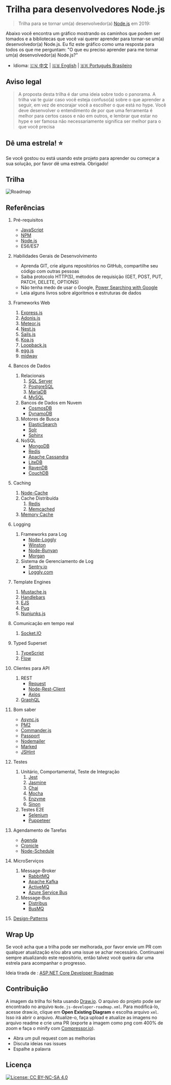 # Trilha para desenvolvedores Node.js

> Trilha para se tornar um(a) desenvolvedor(a) [Node.js](https://nodejs.org/en/) em 2019:

Abaixo você encontra um gráfico mostrando os caminhos que podem ser tomados e a bibliotecas que você vai querer aprender para tornar-se um(a) desenvolvedor(a) Node.js. Eu fiz este gráfico como uma resposta para todos os que me perguntam: "O que eu preciso aprender para me tornar um(a) desenvolvedor(a) Node.js?"

* Idioma: [:cn: 中文](ReadMe-CN.md) | [:uk: English](/ReadMe.md) | [🇧🇷 Português Brasileiro](/ReadMe-PT-BR.md)

## Aviso legal

> A proposta desta trilha é dar uma ideia sobre todo o panorama. A trilha vai te guiar caso você esteja confuso(a) sobre o que aprender a seguir, em vez de encorajar você a escolher o que está no hype. Você deve desenvolver o entendimento de por que uma ferramenta é melhor para certos casos e não em outros, e lembrar que estar no hype e ser famosa não necessariamente significa ser melhor para o que você precisa

## Dê uma estrela! :star:

Se você gostou ou está usando este projeto para aprender ou começar a sua solução, por favor dê uma estrela. Obrigado!

## Trilha

![Roadmap](./Node.js-developer-roadmap.png)

## Referências

1. Pré-requisitos

   - [JavaScript](https://www.w3schools.com/js/)
   - [NPM](https://docs.npmjs.com/)
   - [Node.js](https://nodejs.org/en/docs/)
   - ES6/ES7

2. Habilidades Gerais de Desenvolvimento

   - Aprenda GIT, crie alguns repositórios no GitHub, compartilhe seu código com outras pessoas
   - Saiba protocolo HTTP(S), métodos de requisição (GET, POST, PUT, PATCH, DELETE, OPTIONS)
   - Não tenha medo de usar o Google, [Power Searching with Google](http://www.powersearchingwithgoogle.com/)
   - Leia alguns livros sobre algoritmos e estruturas de dados

3. Frameworks Web

   1. [Express.js](https://expressjs.com/)
   2. [Adonis.js](https://adonisjs.com/)
   3. [Meteor.js](https://www.meteor.com/)
   4. [Nest.js](https://nestjs.com/)
   5. [Sails.js](https://sailsjs.com/)
   6. [Koa.js](https://koajs.com/)
   7. [Loopback.js](https://loopback.io/)
   8. [egg.js](https://eggjs.org/en/index.html)
   9. [midway](https://midwayjs.org/midway/en/)

4. Bancos de Dados

   1. Relacionais
      1. [SQL Server](https://www.microsoft.com/en-us/sql-server/sql-server-2017)
      2. [PostgreSQL](https://www.postgresql.org/)
      3. [MariaDB](https://mariadb.org/)
      4. [MySQL](https://www.mysql.com/)
   2. Bancos de Dados em Nuvem
      - [CosmosDB](https://docs.microsoft.com/en-us/azure/cosmos-db)
      - [DynamoDB](https://aws.amazon.com/dynamodb/)
   3. Motores de Busca
      - [ElasticSearch](https://www.elastic.co/)
      - [Solr](http://lucene.apache.org/solr/)
      - [Sphinx](http://sphinxsearch.com/)
   4. NoSQL
      - [MongoDB](https://www.mongodb.com/)
      - [Redis](https://redis.io/)
      - [Apache Cassandra](http://cassandra.apache.org/)
      - [LiteDB](https://github.com/mbdavid/LiteDB)
      - [RavenDB](https://github.com/ravendb/ravendb)
      - [CouchDB](http://couchdb.apache.org/)

5. Caching

   1. [Node-Cache](https://www.npmjs.com/package/node-cache)
   2. Cache Distribuída
      1. [Redis](https://redis.io/)
      2. [Memcached](https://memcached.org/)
   3. [Memory Cache](https://www.npmjs.com/package/memory-cache)

6. Logging

   1. Frameworks para Log
      - [Node-Loggly](https://www.loggly.com/docs/node-js-logs-2/)
      - [Winston](https://github.com/winstonjs/winston)
      - [Node-Bunyan](https://github.com/trentm/node-bunyan)
      - [Morgan](https://github.com/expressjs/morgan)
   2. Sistema de Gerenciamento de Log
      - [Sentry.io](http://sentry.io)
      - [Loggly.com](https://loggly.com)

7. Template Engines
   1. [Mustache.js](https://mustache.github.io/)
   2. [Handlebars](https://handlebarsjs.com/)
   3. [EJS](https://ejs.co/)
   4. [Pug](https://pugjs.org/api/getting-started.html)
   4. [Nunjunks.js](https://mozilla.github.io/nunjucks/)
8. Comunicação em tempo real

   1. [Socket.IO](https://socket.io/)


9. Typed Superset

    1. [TypeScript](https://www.typescriptlang.org/)
    2. [Flow](https://flow.org/)

10. Clientes para API

    1. REST
       - [Request](https://github.com/request/request)
       - [Node-Rest-Client](https://www.npmjs.com/package/node-rest-client)
       - [Axios](https://github.com/axios/axios)
    2. [GraphQL](https://graphql.org/)

11. Bom saber

    - [Async.js](https://caolan.github.io/async/)
    - [PM2](http://pm2.keymetrics.io/)
    - [Commander.js](https://github.com/tj/commander.js/)
    - [Passport](http://www.passportjs.org/)
    - [Nodemailer](https://nodemailer.com/about/)
    - [Marked](https://marked.js.org/#/README.md#README.md)
    - [JSHint](https://github.com/jshint/jshint)

12. Testes

    1. Unitário, Comportamental, Teste de Integração
       1. [Jest](https://jestjs.io/)
       2. [Jasmine](https://jasmine.github.io/)
       3. [Chai](https://www.chaijs.com/)
       4. [Mocha](https://mochajs.org/)
       5. [Enzyme](https://github.com/airbnb/enzyme)
       6. [Sinon](https://sinonjs.org/)
    2. Testes E2E
       - [Selenium](https://help.crossbrowsertesting.com/selenium-testing/getting-started/javascript/)
       - [Puppeteer](https://github.com/GoogleChrome/puppeteer)

13. Agendamento de Tarefas

    - [Agenda](https://github.com/agenda/agenda)
    - [Cronicle](https://github.com/jhuckaby/Cronicle)
    - [Node-Schedule](https://www.npmjs.com/package/node-schedule)
    
14. MicroServiços

    1. Message-Broker
       - [RabbitMQ](https://www.rabbitmq.com/tutorials/tutorial-one-javascript.html)
       - [Apache Kafka](https://www.npmjs.com/package/kafka-node)
       - [ActiveMQ](https://github.com/apache/activemq)
       - [Azure Service Bus](https://docs.microsoft.com/en-us/azure/service-bus-messaging/service-bus-messaging-overview)
    2. Message-Bus
       - [Distribus](https://distribus.com/)
       - [BusMQ](https://github.com/capriza/node-busmq)

15. [Design-Patterns](https://www.pluralsight.com/courses/javascript-practical-design-patterns)


## Wrap Up

Se você acha que a trilha pode ser melhorada, por favor envie um PR com qualquer atualização e/ou abra uma issue se achar necessário. Continuarei sempre atualizando este repositório, então talvez você queira dar uma estrela para acompanhar o progresso.

Ideia tirada de : [ASP.NET Core Developer Roadmap](https://github.com/MoienTajik/AspNetCore-Developer-Roadmap)

## Contribuição

A imagem da trilha foi feita usando [Draw.io](https://www.draw.io/). O arquivo do projeto pode ser encontrado no arquivo `Node.js-developer-roadmap.xml`. Para modificá-lo, acesse draw.io, clique em **Open Existing Diagram** e escolha arquivo `xml`. Isso irá abrir o arquivo. Atualize-o, faça upload e atualize as imagens no arquivo readme e crie uma PR (exporte a imagem como png com 400% de zoom e faça o minify com [Compressor.io](https://compressor.io/compress)).

- Abra um pull request com as melhorias
- Discuta ideias nas issues
- Espalhe a palavra

## Licença

[![License: CC BY-NC-SA 4.0](https://img.shields.io/badge/License-CC%20BY--NC--SA%204.0-lightgrey.svg)](https://creativecommons.org/licenses/by-nc-sa/4.0/)
